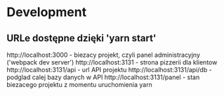 # Development

## URLe dostępne dzięki 'yarn start'

http://localhost:3000 - biezacy projekt, czyli panel administracyjny ('webpack dev server')
http://localhost:3131 - strona pizzerii dla klientow
http://localhost:3131/api - url API projektu
http://localhost:3131/api/db - podglad calej bazy danych w API
http://localhost:3131/panel - stan biezacego projektu z momentu uruchomienia yarn
